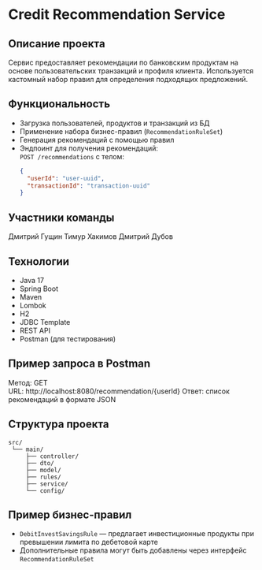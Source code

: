 # Credit Recommendation Service

## Описание проекта

Сервис предоставляет рекомендации по банковским продуктам на основе пользовательских транзакций и профиля клиента. Используется кастомный набор правил для определения подходящих предложений.

## Функциональность

- Загрузка пользователей, продуктов и транзакций из БД
- Применение набора бизнес-правил (`RecommendationRuleSet`)
- Генерация рекомендаций с помощью правил
- Эндпоинт для получения рекомендаций:  
  `POST /recommendations` с телом:
  ```json
  {
    "userId": "user-uuid",
    "transactionId": "transaction-uuid"
  }
  ```

## Участники команды

Дмитрий Гущин 
Тимур Хакимов 
Дмитрий Дубов 

## Технологии

- Java 17  
- Spring Boot  
- Maven  
- Lombok  
- H2  
- JDBC Template  
- REST API  
- Postman (для тестирования)

## Пример запроса в Postman

Метод: GET  
URL: http://localhost:8080/recommendation/{userId} 
Ответ: список рекомендаций в формате JSON

## Структура проекта

```
src/
 └── main/
     ├── controller/
     ├── dto/
     ├── model/
     ├── rules/
     ├── service/
     └── config/
```

## Пример бизнес-правил

- `DebitInvestSavingsRule` — предлагает инвестиционные продукты при превышении лимита по дебетовой карте  
- Дополнительные правила могут быть добавлены через интерфейс `RecommendationRuleSet`

